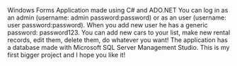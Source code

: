 Windows Forms Application made using C# and ADO.NET
You can log in as an admin (username: admin  password:password) or as an user (username: user password:password).
When you add new user he has a generic password: password123. You can add new cars to your list, make new rental records,
edit them, delete them, do whatever you want! The application has a database made with Microsoft SQL Server Management Studio.
This is my first bigger project and I hope you like it!
